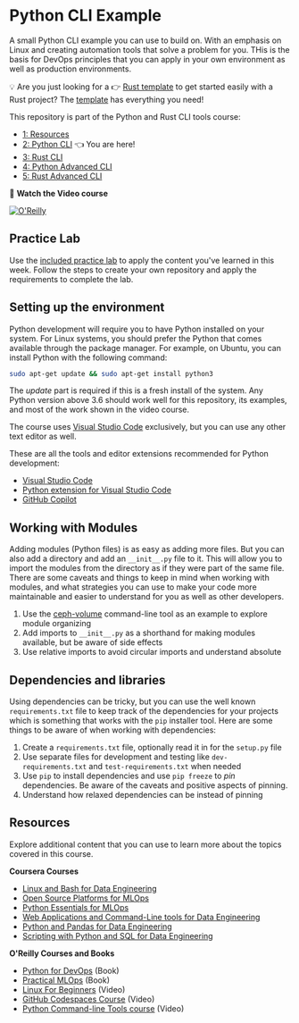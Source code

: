 # Python CLI Example
A small Python CLI example you can use to build on. With an emphasis on Linux and creating automation tools that solve a problem for you. THis is the basis for DevOps principles that you can apply in your own environment as well as production environments.

💡 Are you just looking for a 👉 [Rust template](https://github.com/alfredodeza/rust-template) to get started easily with a Rust project? The [template](https://github.com/alfredodeza/rust-template/generate) has everything you need!

This repository is part of the Python and Rust CLI tools course:

- [1: Resources](https://github.com/alfredodeza/python-and-rust-tools) 
- [2: Python CLI](https://github.com/alfredodeza/python-cli-example)  👈 You are here!
- [3: Rust CLI](https://github.com/alfredodeza/rust-cli-example)
- [4: Python Advanced CLI](https://github.com/alfredodeza/advanced-python-cli)
- [5: Rust Advanced CLI](https://github.com/alfredodeza/advanced-rust-cli)

🚀 **Watch the Video course**

[![O'Reilly](https://learning.oreilly.com/covers/urn:orm:video:28037639VIDEOPAIML/400w/)](https://learning.oreilly.com/videos/devops-command-line-tools/28037639VIDEOPAIML/ "Python and Rust CLI tools")

## Practice Lab
Use the [included practice lab](./lab.md) to apply the content you've learned in this week. Follow the steps to create your own repository and apply the requirements to complete the lab.

## Setting up the environment
Python development will require you to have Python installed on your system. For Linux systems, you should prefer the Python that comes available through the package manager. For example, on Ubuntu, you can install Python with the following command:

```bash
sudo apt-get update && sudo apt-get install python3
``` 

The _update_ part is required if this is a fresh install of the system. Any Python version above 3.6 should work well for this repository, its examples, and most of the work shown in the video course.

The course uses [Visual Studio Code](https://code.visualstudio.com/?WT.mc_id=academic-0000-alfredodeza) exclusively, but you can use any other text editor as well. 

These are all the tools and editor extensions recommended for Python development:

- [Visual Studio Code](https://code.visualstudio.com/?WT.mc_id=academic-0000-alfredodeza)
- [Python extension for Visual Studio Code](https://marketplace.visualstudio.com/items?itemName=ms-python.python&WT.mc_id=academic-0000-alfredodeza)
- [GitHub Copilot](https://marketplace.visualstudio.com/items?itemName=GitHub.copilot&WT.mc_id=academic-0000-alfredodeza)

## Working with Modules
Adding modules (Python files) is as easy as adding more files. But you can also add a directory and add an `__init__.py` file to it. This will allow you to import the modules from the directory as if they were part of the same file. There are some caveats and things to keep in mind when working with modules, and what strategies you can use to make your code more maintainable and easier to understand for you as well as other developers.

1. Use the [ceph-volume](https://github.com/ceph/ceph/tree/main/src/ceph-volume/ceph_volume) command-line tool as an example to explore module organizing
1. Add imports to `__init__.py` as a shorthand for making modules available, but be aware of side effects
1. Use relative imports to avoid circular imports and understand absolute 

## Dependencies and libraries
Using dependencies can be tricky, but you can use the well known `requirements.txt` file to keep track of the dependencies for your projects which is something that works with the `pip` installer tool. Here are some things to be aware of when working with dependencies:

1. Create a `requirements.txt` file, optionally read it in for the `setup.py` file
1. Use separate files for development and testing like `dev-requirements.txt` and `test-requirements.txt` when needed
1. Use `pip` to install dependencies and use `pip freeze` to _pin_ dependencies. Be aware of the caveats and positive aspects of pinning.
1. Understand how relaxed dependencies can be instead of pinning

## Resources
Explore additional content that you can use to learn more about the topics covered in this course.

**Coursera Courses**

- [Linux and Bash for Data Engineering](https://www.coursera.org/learn/linux-and-bash-for-data-engineering-duke)
- [Open Source Platforms for MLOps](https://www.coursera.org/learn/open-source-platforms-duke)
- [Python Essentials for MLOps](https://www.coursera.org/learn/python-essentials-mlops-duke)
- [Web Applications and Command-Line tools for Data Engineering](https://www.coursera.org/learn/web-app-command-line-tools-for-data-engineering-duke)
- [Python and Pandas for Data Engineering](https://www.coursera.org/learn/python-and-pandas-for-data-engineering-duke)
- [Scripting with Python and SQL for Data Engineering](https://www.coursera.org/learn/scripting-with-python-sql-for-data-engineering-duke)

**O'Reilly Courses and Books**

- [Python for DevOps](https://www.oreilly.com/library/view/python-for-devops/9781492057680/) (Book)
- [Practical MLOps](https://www.oreilly.com/library/view/practical-mlops/9781098103002/) (Book)
- [Linux For Beginners](https://learning.oreilly.com/videos/-/27922450VIDEOPAIML/) (Video)
- [GitHub Codespaces Course](https://learning.oreilly.com/videos/-/27724023VIDEOPAIML/) (Video)
- [Python Command-line Tools course](https://learning.oreilly.com/videos/python-command-line/50131VIDEOPAIML/) (Video)
